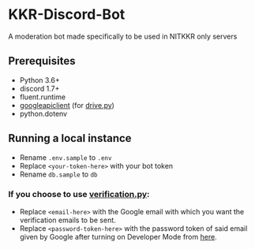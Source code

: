 # KKR-Discord-Bot
A moderation bot made specifically to be used in NITKKR only servers

## Prerequisites
- Python 3.6+
- discord 1.7+
- fluent.runtime
- [googleapiclient](https://developers.google.com/docs/api/quickstart/python) (for [drive.py](https://github.com/GetPsyched/Project-Hyperlink/blob/main/cogs/drive.py))
- python.dotenv

## Running a local instance

- Rename `.env.sample` to `.env`
- Replace `<your-token-here>` with your bot token
- Rename `db.sample` to `db`

### If you choose to use [verification.py](https://github.com/GetPsyched/Project-Hyperlink/blob/main/cogs/verification.py):
- Replace `<email-here>` with the Google email with which you want the verification emails to be sent.
- Replace `<password-token-here>` with the password token of said email given by Google after turning on Developer Mode from [here](https://support.google.com/a/answer/10621196?hl=en).
